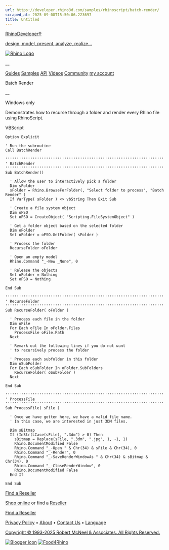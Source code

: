 ```yaml
---
url: https://developer.rhino3d.com/samples/rhinoscript/batch-render/
scraped_at: 2025-09-08T15:50:06.223697
title: Untitled
---
```


[RhinoDeveloper®](/)

[design, model, present, analyze, realize...](/)

[![Rhino Logo](https://developer.rhino3d.com/images/rhinodevlogo.png)](/)

__

[Guides](https://developer.rhino3d.com/guides)
[Samples](https://developer.rhino3d.com/samples)
[API](https://developer.rhino3d.com/api)
[Videos](https://developer.rhino3d.com/videos)
[Community](https://discourse.mcneel.com/c/rhino-developer) [my account
](https://www.rhino3d.com/my-account/ "Manage your account, licenses, and
teams")

Batch Render

__

Windows only

Demonstrates how to recurse through a folder and render every Rhino file using
RhinoScript.

VBScript

    
    
    Option Explicit
    
    ' Run the subroutine
    Call BatchRender
    
    ''''''''''''''''''''''''''''''''''''''''''''''''''''''''''''''''''''''''''
    ' BatchRender
    ''''''''''''''''''''''''''''''''''''''''''''''''''''''''''''''''''''''''''
    Sub BatchRender()
    
      ' Allow the user to interactively pick a folder
      Dim sFolder
      sFolder = Rhino.BrowseForFolder(, "Select folder to process", "Batch Render" )
      If VarType( sFolder ) <> vbString Then Exit Sub
    
      ' Create a file system object
      Dim oFSO
      Set oFSO = CreateObject( "Scripting.FileSystemObject" )
    
      ' Get a folder object based on the selected folder
      Dim oFolder
      Set oFolder = oFSO.GetFolder( sFolder )
    
      ' Process the folder
      RecurseFolder oFolder
    
      ' Open an empty model
      Rhino.Command "_-New _None", 0
    
      ' Release the objects
      Set oFolder = Nothing
      Set oFSO = Nothing
    
    End Sub
    
    ''''''''''''''''''''''''''''''''''''''''''''''''''''''''''''''''''''''''''
    ' RecurseFolder
    ''''''''''''''''''''''''''''''''''''''''''''''''''''''''''''''''''''''''''
    Sub RecurseFolder( oFolder )
    
      ' Process each file in the folder
      Dim oFile
      For Each oFile In oFolder.Files
        ProcessFile oFile.Path
      Next
    
      ' Remark out the following lines if you do not want
      ' to recursively process the folder
    
      ' Process each subfolder in this folder
      Dim oSubFolder
      For Each oSubFolder In oFolder.SubFolders
        RecurseFolder( oSubFolder )
      Next
    
    End Sub
    
    ''''''''''''''''''''''''''''''''''''''''''''''''''''''''''''''''''''''''''
    ' ProcessFile
    ''''''''''''''''''''''''''''''''''''''''''''''''''''''''''''''''''''''''''
    Sub ProcessFile( sFile )
    
      ' Once we have gotten here, we have a valid file name.
      ' In this case, we are interested in just 3DM files.
    
      Dim sBitmap
      If (InStr(LCase(sFile), ".3dm") > 0) Then
        sBitmap = Replace(sFile, ".3dm", ".jpg", 1, -1, 1)
        Rhino.DocumentModified False
        Rhino.Command "_-Open " & Chr(34) & sFile & Chr(34), 0
        Rhino.Command "_-Render", 0
        Rhino.Command "_-SaveRenderWindowAs " & Chr(34) & sBitmap & Chr(34), 0
        Rhino.Command "_-CloseRenderWindow", 0
        Rhino.DocumentModified False
      End If  
    
    End Sub
    

  

[Find a Reseller](https://www.rhino3d.com/sales)

[Shop online](https://www.rhino3d.com/store) or find a
[Reseller](https://www.rhino3d.com/sales)

[Find a Reseller](https://www.rhino3d.com/sales)

[Privacy Policy](https://www.rhino3d.com/privacy) •
[About](https://www.rhino3d.com/mcneel/about) • [Contact
Us](https://www.rhino3d.com/mcneel/contact) • [
Language](https://www.rhino3d.com/language "Change to a different region or
language")

[Copyright © 1993-2025 Robert McNeel & Associates. All Rights
Reserved.](https://www.rhino3d.com/mcneel/about)

[](https://www.facebook.com/McNeelRhinoceros/)
[](https://twitter.com/bobmcneel) [](https://www.linkedin.com/groups/75313/)
[](https://www.youtube.com/user/RhinoGuide/videos) [](https://vimeo.com/rhino)
[![Blogger
icon](https://developer.rhino3d.com/images/blogger.svg)](http://blog.rhino3d.com/)
[![Food4Rhino](https://developer.rhino3d.com/images/f4r_icon_01.svg)](https://www.food4rhino.com)

